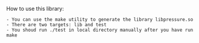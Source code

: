 How to use this library:

    - You can use the make utility to generate the library libpressure.so
    - There are two targets: lib and test
    - You shoud run ./test in local directory manually after you have run make